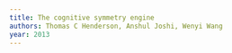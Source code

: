 ```yaml
---
title: The cognitive symmetry engine
authors: Thomas C Henderson, Anshul Joshi, Wenyi Wang
year: 2013
---
```


